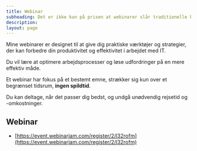 ```yaml
---
title: Webinar
subheading: Det er ikke kun på prisen at webinarer slår traditionelle kurser
description:
layout: page
---
```


Mine webinarer er designet til at give dig praktiske værktøjer og strategier, der kan forbedre din produktivitet og effektivitet i arbejdet med IT.

Du vil lære at optimere arbejdsprocesser og løse udfordringer på en mere effektiv måde.

Et webinar har fokus på et bestemt emne, strækker sig kun over et begrænset tidsrum, **ingen spildtid**.

Du kan deltage, når det passer dig bedst, og undgå unødvendig rejsetid og -omkostninger.

## Webinar

- [https://event.webinarjam.com/register/2/l32rofm](https://event.webinarjam.com/register/2/l32rofm)

